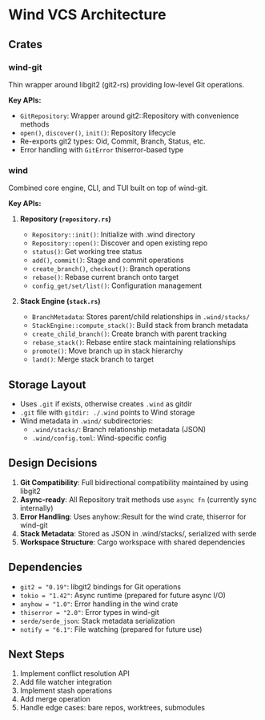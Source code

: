 # Wind VCS Architecture

## Crates

### wind-git
Thin wrapper around libgit2 (git2-rs) providing low-level Git operations.

**Key APIs:**
- `GitRepository`: Wrapper around git2::Repository with convenience methods
- `open()`, `discover()`, `init()`: Repository lifecycle
- Re-exports git2 types: Oid, Commit, Branch, Status, etc.
- Error handling with `GitError` thiserror-based type

### wind  
Combined core engine, CLI, and TUI built on top of wind-git.

**Key APIs:**

1. **Repository (`repository.rs`)**
   - `Repository::init()`: Initialize with .wind directory
   - `Repository::open()`: Discover and open existing repo
   - `status()`: Get working tree status
   - `add()`, `commit()`: Stage and commit operations
   - `create_branch()`, `checkout()`: Branch operations
   - `rebase()`: Rebase current branch onto target
   - `config_get/set/list()`: Configuration management

2. **Stack Engine (`stack.rs`)**
   - `BranchMetadata`: Stores parent/child relationships in `.wind/stacks/`
   - `StackEngine::compute_stack()`: Build stack from branch metadata
   - `create_child_branch()`: Create branch with parent tracking
   - `rebase_stack()`: Rebase entire stack maintaining relationships
   - `promote()`: Move branch up in stack hierarchy
   - `land()`: Merge stack branch to target

## Storage Layout

- Uses `.git` if exists, otherwise creates `.wind` as gitdir
- `.git` file with `gitdir: ./.wind` points to Wind storage
- Wind metadata in `.wind/` subdirectories:
  - `.wind/stacks/`: Branch relationship metadata (JSON)
  - `.wind/config.toml`: Wind-specific config

## Design Decisions

1. **Git Compatibility**: Full bidirectional compatibility maintained by using libgit2
2. **Async-ready**: All Repository trait methods use `async fn` (currently sync internally)
3. **Error Handling**: Uses anyhow::Result for the wind crate, thiserror for wind-git
4. **Stack Metadata**: Stored as JSON in .wind/stacks/, serialized with serde
5. **Workspace Structure**: Cargo workspace with shared dependencies

## Dependencies

- `git2 = "0.19"`: libgit2 bindings for Git operations  
- `tokio = "1.42"`: Async runtime (prepared for future async I/O)
- `anyhow = "1.0"`: Error handling in the wind crate
- `thiserror = "2.0"`: Error types in wind-git
- `serde/serde_json`: Stack metadata serialization
- `notify = "6.1"`: File watching (prepared for future use)

## Next Steps

1. Implement conflict resolution API
2. Add file watcher integration  
3. Implement stash operations
4. Add merge operation
5. Handle edge cases: bare repos, worktrees, submodules
